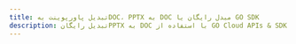---title: تبدیل پاورپوینت بهDOC، PPTX به DOC مبدل رایگان یا GO SDKdescription: تبدیل رایگانPPTX به DOC با استفاده از GO Cloud APIs & SDK. همچنین اسناد Microsoft PowerPoint را در Cloud ایجاد، ویرایش و رندر کنید.---